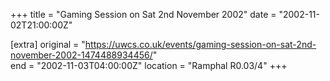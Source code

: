 +++
title = "Gaming Session on Sat 2nd November 2002"
date = "2002-11-02T21:00:00Z"

[extra]
original = "https://uwcs.co.uk/events/gaming-session-on-sat-2nd-november-2002-1474488934456/"    
end = "2002-11-03T04:00:00Z"
location = "Ramphal R0.03/4"
+++



